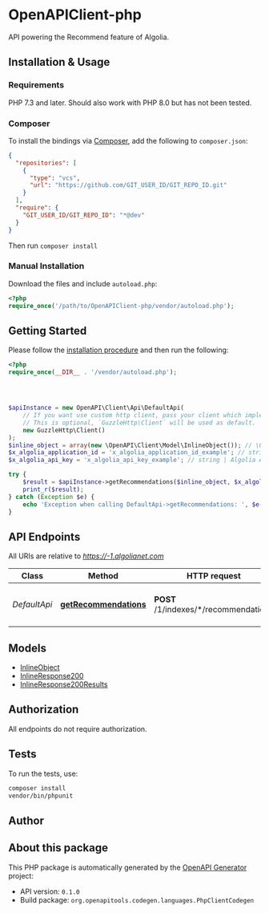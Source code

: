 # OpenAPIClient-php

API powering the Recommend feature of Algolia.


## Installation & Usage

### Requirements

PHP 7.3 and later.
Should also work with PHP 8.0 but has not been tested.

### Composer

To install the bindings via [Composer](https://getcomposer.org/), add the following to `composer.json`:

```json
{
  "repositories": [
    {
      "type": "vcs",
      "url": "https://github.com/GIT_USER_ID/GIT_REPO_ID.git"
    }
  ],
  "require": {
    "GIT_USER_ID/GIT_REPO_ID": "*@dev"
  }
}
```

Then run `composer install`

### Manual Installation

Download the files and include `autoload.php`:

```php
<?php
require_once('/path/to/OpenAPIClient-php/vendor/autoload.php');
```

## Getting Started

Please follow the [installation procedure](#installation--usage) and then run the following:

```php
<?php
require_once(__DIR__ . '/vendor/autoload.php');




$apiInstance = new OpenAPI\Client\Api\DefaultApi(
    // If you want use custom http client, pass your client which implements `GuzzleHttp\ClientInterface`.
    // This is optional, `GuzzleHttp\Client` will be used as default.
    new GuzzleHttp\Client()
);
$inline_object = array(new \OpenAPI\Client\Model\InlineObject()); // \OpenAPI\Client\Model\InlineObject[]
$x_algolia_application_id = 'x_algolia_application_id_example'; // string | Algolia appID
$x_algolia_api_key = 'x_algolia_api_key_example'; // string | Algolia API key

try {
    $result = $apiInstance->getRecommendations($inline_object, $x_algolia_application_id, $x_algolia_api_key);
    print_r($result);
} catch (Exception $e) {
    echo 'Exception when calling DefaultApi->getRecommendations: ', $e->getMessage(), PHP_EOL;
}

```

## API Endpoints

All URIs are relative to *https://-1.algolianet.com*

Class | Method | HTTP request | Description
------------ | ------------- | ------------- | -------------
*DefaultApi* | [**getRecommendations**](docs/Api/DefaultApi.md#getrecommendations) | **POST** /1/indexes/*/recommendations | Get recommendations for the given requests.

## Models

- [InlineObject](docs/Model/InlineObject.md)
- [InlineResponse200](docs/Model/InlineResponse200.md)
- [InlineResponse200Results](docs/Model/InlineResponse200Results.md)

## Authorization
All endpoints do not require authorization.
## Tests

To run the tests, use:

```bash
composer install
vendor/bin/phpunit
```

## Author



## About this package

This PHP package is automatically generated by the [OpenAPI Generator](https://openapi-generator.tech) project:

- API version: `0.1.0`
- Build package: `org.openapitools.codegen.languages.PhpClientCodegen`
